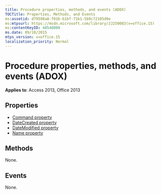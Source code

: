 ```yaml
---
title: Procedure properties, methods, and events (ADOX)
TOCTitle: Properties, Methods, and Events
ms:assetid: d79598a8-f016-b1bf-71b1-5b9c72105d9e
ms:mtpsurl: https://msdn.microsoft.com/library/JJ250083(v=office.15)
ms:contentKeyID: 48548009
ms.date: 09/18/2015
mtps_version: v=office.15
localization_priority: Normal
---
```


# Procedure properties, methods, and events (ADOX)

**Applies to**: Access 2013, Office 2013

## Properties

- [Command property](command-property-adox.md)
- [DateCreated property](datecreated-property-adox.md)
- [DateModified property](datemodified-property-adox.md)
- [Name property](name-property-adox.md)

## Methods

None.

## Events

None.

